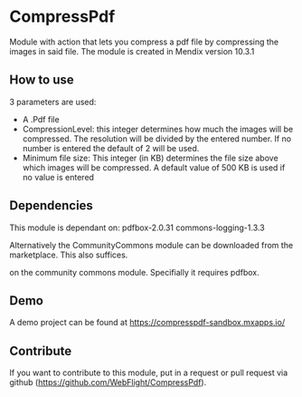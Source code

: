 # CompressPdf
Module with action that lets you compress a pdf file by compressing the images in said file.
The module is created in Mendix version 10.3.1



## How to use

3 parameters are used:
- A .Pdf file
- CompressionLevel: this integer determines how much the images will be compressed. The resolution will be divided by the entered number. If no number is entered the default of 2 will be used.
- Minimum file size: This integer (in KB) determines the file size above which images will be compressed. A default value of 500 KB is used if no value is entered



## Dependencies
This module is dependant on:
pdfbox-2.0.31
commons-logging-1.3.3

Alternatively the CommunityCommons module can be downloaded from the marketplace. This also suffices.

on the community commons module. Specifially it requires pdfbox. 




## Demo
A demo project can be found at https://compresspdf-sandbox.mxapps.io/

## Contribute
If you want to contribute to this module, put in a request or pull request via github (https://github.com/WebFlight/CompressPdf).

